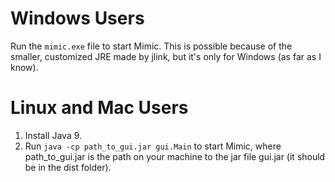 # Windows Users
Run the `mimic.exe` file to start Mimic.
This is possible because of the smaller, customized JRE made by jlink, but it's only for Windows (as far as I know).

# Linux and Mac Users
1. Install Java 9.
2. Run `java -cp path_to_gui.jar gui.Main` to start Mimic, where path_to_gui.jar is the path on your machine to the jar file gui.jar (it should be in the dist folder).